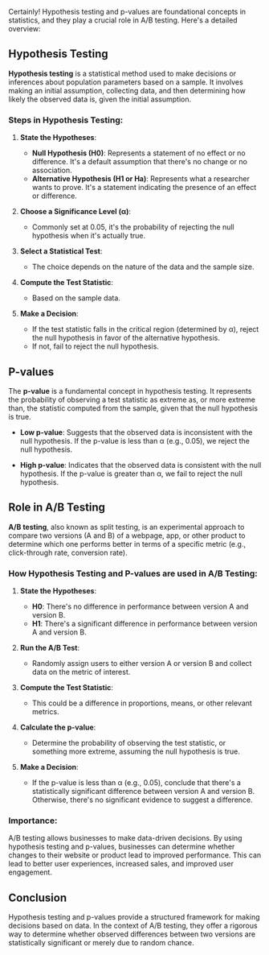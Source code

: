 Certainly! Hypothesis testing and p-values are foundational concepts in statistics, and they play a crucial role in A/B testing. Here's a detailed overview:

## Hypothesis Testing

**Hypothesis testing** is a statistical method used to make decisions or inferences about population parameters based on a sample. It involves making an initial assumption, collecting data, and then determining how likely the observed data is, given the initial assumption.

### Steps in Hypothesis Testing:

1. **State the Hypotheses**: 
   - **Null Hypothesis (H0)**: Represents a statement of no effect or no difference. It's a default assumption that there's no change or no association.
   - **Alternative Hypothesis (H1 or Ha)**: Represents what a researcher wants to prove. It's a statement indicating the presence of an effect or difference.

2. **Choose a Significance Level (α)**: 
   - Commonly set at 0.05, it's the probability of rejecting the null hypothesis when it's actually true.

3. **Select a Statistical Test**: 
   - The choice depends on the nature of the data and the sample size.

4. **Compute the Test Statistic**: 
   - Based on the sample data.

5. **Make a Decision**: 
   - If the test statistic falls in the critical region (determined by α), reject the null hypothesis in favor of the alternative hypothesis.
   - If not, fail to reject the null hypothesis.

## P-values

The **p-value** is a fundamental concept in hypothesis testing. It represents the probability of observing a test statistic as extreme as, or more extreme than, the statistic computed from the sample, given that the null hypothesis is true.

- **Low p-value**: Suggests that the observed data is inconsistent with the null hypothesis. If the p-value is less than α (e.g., 0.05), we reject the null hypothesis.
  
- **High p-value**: Indicates that the observed data is consistent with the null hypothesis. If the p-value is greater than α, we fail to reject the null hypothesis.

## Role in A/B Testing

**A/B testing**, also known as split testing, is an experimental approach to compare two versions (A and B) of a webpage, app, or other product to determine which one performs better in terms of a specific metric (e.g., click-through rate, conversion rate).

### How Hypothesis Testing and P-values are used in A/B Testing:

1. **State the Hypotheses**: 
   - **H0**: There's no difference in performance between version A and version B.
   - **H1**: There's a significant difference in performance between version A and version B.

2. **Run the A/B Test**: 
   - Randomly assign users to either version A or version B and collect data on the metric of interest.

3. **Compute the Test Statistic**: 
   - This could be a difference in proportions, means, or other relevant metrics.

4. **Calculate the p-value**: 
   - Determine the probability of observing the test statistic, or something more extreme, assuming the null hypothesis is true.

5. **Make a Decision**: 
   - If the p-value is less than α (e.g., 0.05), conclude that there's a statistically significant difference between version A and version B. Otherwise, there's no significant evidence to suggest a difference.

### Importance:

A/B testing allows businesses to make data-driven decisions. By using hypothesis testing and p-values, businesses can determine whether changes to their website or product lead to improved performance. This can lead to better user experiences, increased sales, and improved user engagement.

## Conclusion

Hypothesis testing and p-values provide a structured framework for making decisions based on data. In the context of A/B testing, they offer a rigorous way to determine whether observed differences between two versions are statistically significant or merely due to random chance.